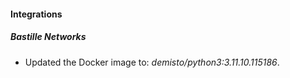 
#### Integrations

##### Bastille Networks

- Updated the Docker image to: *demisto/python3:3.11.10.115186*.
